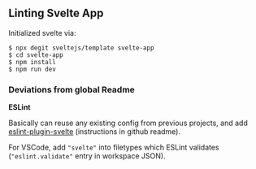 ## Linting Svelte App

Initialized svelte via:

```console
$ npx degit sveltejs/template svelte-app
$ cd svelte-app
$ npm install
$ npm run dev
```

### Deviations from global Readme

**ESLint**

Basically can reuse any existing config from previous projects, and add [eslint-plugin-svelte](https://github.com/sveltejs/eslint-plugin-svelte3) (instructions in github readme).

For VSCode, add `"svelte"` into filetypes which ESLint validates (`"eslint.validate"` entry in workspace JSON).

